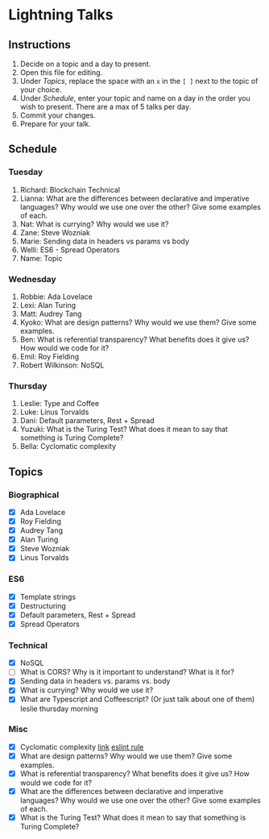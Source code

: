 # Lightning Talks

## Instructions

1. Decide on a topic and a day to present.
2. Open this file for editing.
3. Under _Topics_, replace the space with an `x` in the `[ ]` next to the topic of your choice.
4. Under _Schedule_, enter your topic and name on a day in the order you wish to present. There are a max of 5 talks per day.
5. Commit your changes.
6. Prepare for your talk.


## Schedule

### Tuesday

1. Richard: Blockchain Technical
2. Lianna: What are the differences between declarative and imperative languages? Why would we use one over the other? Give some examples of each.
3. Nat: What is currying? Why would we use it?
4. Zane: Steve Wozniak
5. Marie: Sending data in headers vs params vs body
6. Welli: ES6 - Spread Operators
7. Name: Topic


### Wednesday

1. Robbie: Ada Lovelace
2. Lexi: Alan Turing
3. Matt: Audrey Tang
4. Kyoko: What are design patterns? Why would we use them? Give some examples.
5. Ben: What is referential transparency? What benefits does it give us? How would we code for it?
6. Emil: Roy Fielding
7. Robert Wilkinson: NoSQL
### Thursday

1. Leslie: Type and Coffee
2. Luke: Linus Torvalds
3. Dani: Default parameters, Rest + Spread
4. Yuzuki: What is the Turing Test? What does it mean to say that something is Turing Complete?
5. Bella: Cyclomatic complexity


## Topics

### Biographical

* [x] Ada Lovelace
* [x] Roy Fielding
* [x] Audrey Tang
* [x] Alan Turing
* [x] Steve Wozniak
* [x] Linus Torvalds

### ES6
* [x] Template strings
* [x] Destructuring
* [x] Default parameters, Rest + Spread
* [x] Spread Operators

### Technical
* [x] NoSQL
* [ ] What is CORS? Why is it important to understand? What is it for?
* [x] Sending data in headers vs. params vs. body
* [x] What is currying? Why would we use it?
* [x] What are Typescript and Coffeescript? (Or just talk about one of them) leslie thursday morning

### Misc

* [x] Cyclomatic complexity [link](http://webuniverse.io/cyclomatic-complexity-refactoring-tips/) [eslint rule](http://eslint.org/docs/rules/complexity)
* [x] What are design patterns? Why would we use them? Give some examples.
* [x] What is referential transparency? What benefits does it give us? How would we code for it?
* [x] What are the differences between declarative and imperative languages? Why would we use one over the other? Give some examples of each.
* [x] What is the Turing Test? What does it mean to say that something is Turing Complete?
